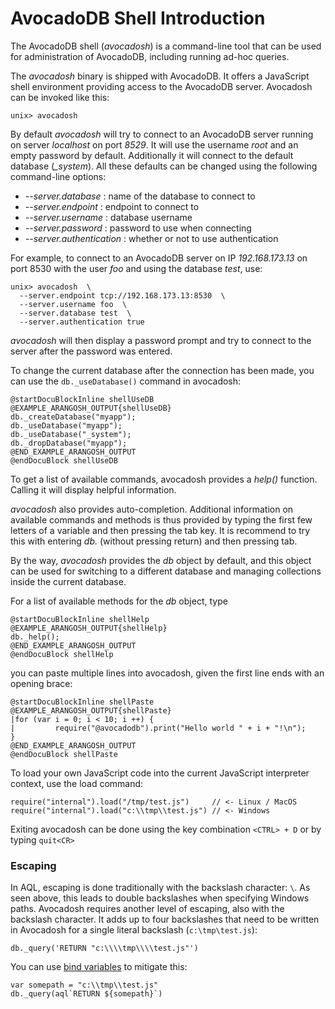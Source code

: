 AvocadoDB Shell Introduction
===========================

The AvocadoDB shell (_avocadosh_) is a command-line tool that can be used for
administration of AvocadoDB, including running ad-hoc queries.

The _avocadosh_ binary is shipped with AvocadoDB. It offers a JavaScript shell
environment providing access to the AvocadoDB server.
Avocadosh can be invoked like this:

```
unix> avocadosh
```

By default _avocadosh_ will try to connect to an AvocadoDB server running on
server *localhost* on port *8529*. It will use the username *root* and an
empty password by default. Additionally it will connect to the default database
(*_system*). All these defaults can be changed using the following 
command-line options:

* *--server.database <string>*: name of the database to connect to
* *--server.endpoint <string>*: endpoint to connect to
* *--server.username <string>*: database username
* *--server.password <string>*: password to use when connecting 
* *--server.authentication <bool>*: whether or not to use authentication

For example, to connect to an AvocadoDB server on IP *192.168.173.13* on port
8530 with the user *foo* and using the database *test*, use:

    unix> avocadosh  \
      --server.endpoint tcp://192.168.173.13:8530  \
      --server.username foo  \
      --server.database test  \
      --server.authentication true

_avocadosh_ will then display a password prompt and try to connect to the 
server after the password was entered.

To change the current database after the connection has been made, you
can use the `db._useDatabase()` command in avocadosh:

    @startDocuBlockInline shellUseDB
    @EXAMPLE_ARANGOSH_OUTPUT{shellUseDB}
    db._createDatabase("myapp");
    db._useDatabase("myapp");
    db._useDatabase("_system");
    db._dropDatabase("myapp");
    @END_EXAMPLE_ARANGOSH_OUTPUT
    @endDocuBlock shellUseDB

To get a list of available commands, avocadosh provides a *help()* function.
Calling it will display helpful information.

_avocadosh_ also provides auto-completion. Additional information on available 
commands and methods is thus provided by typing the first few letters of a
variable and then pressing the tab key. It is recommend to try this with entering
*db.* (without pressing return) and then pressing tab.

By the way, _avocadosh_ provides the *db* object by default, and this object can
be used for switching to a different database and managing collections inside the
current database.

For a list of available methods for the *db* object, type 
    
    @startDocuBlockInline shellHelp
    @EXAMPLE_ARANGOSH_OUTPUT{shellHelp}
    db._help(); 
    @END_EXAMPLE_ARANGOSH_OUTPUT
    @endDocuBlock shellHelp

you can paste multiple lines into avocadosh, given the first line ends with an
opening brace:

    @startDocuBlockInline shellPaste
    @EXAMPLE_ARANGOSH_OUTPUT{shellPaste}
    |for (var i = 0; i < 10; i ++) {
    |         require("@avocadodb").print("Hello world " + i + "!\n");
    }
    @END_EXAMPLE_ARANGOSH_OUTPUT
    @endDocuBlock shellPaste


To load your own JavaScript code into the current JavaScript interpreter context,
use the load command:

    require("internal").load("/tmp/test.js")     // <- Linux / MacOS
    require("internal").load("c:\\tmp\\test.js") // <- Windows

Exiting avocadosh can be done using the key combination ```<CTRL> + D``` or by
typing ```quit<CR>```

### Escaping

In AQL, escaping is done traditionally with the backslash character: `\`.
As seen above, this leads to double backslashes when specifying Windows paths.
Avocadosh requires another level of escaping, also with the backslash character.
It adds up to four backslashes that need to be written in Avocadosh for a single
literal backslash (`c:\tmp\test.js`):

    db._query('RETURN "c:\\\\tmp\\\\test.js"')

You can use [bind variables](../../../AQL/Invocation/WithAvocadosh.html) to
mitigate this:

    var somepath = "c:\\tmp\\test.js"
    db._query(aql`RETURN ${somepath}`)
